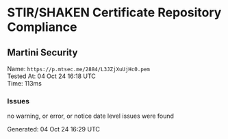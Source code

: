 # STIR/SHAKEN Certificate Repository Compliance

## Martini Security

Name: `https://p.mtsec.me/2884/L3JZjXuUjHc0.pem`\
Tested At: 04 Oct 24 16:18 UTC\
Time: 113ms

### Issues

no warning, or error, or notice date level issues were found

Generated: 04 Oct 24 16:29 UTC